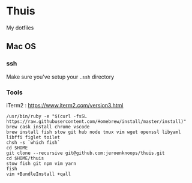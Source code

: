 # Thuis

My dotfiles

## Mac OS

### ssh

Make sure you've setup your `.ssh` directory

### Tools
iTerm2 : https://www.iterm2.com/version3.html

```
/usr/bin/ruby -e "$(curl -fsSL https://raw.githubusercontent.com/Homebrew/install/master/install)"
brew cask install chrome vscode
brew install fish stow git hub node tmux vim wget openssl libyaml libffi figlet toilet
chsh -s `which fish`
cd $HOME
git clone --recursive git@github.com:jeroenknoops/thuis.git
cd $HOME/thuis
stow fish git npm vim yarn
fish
vim +BundleInstall +qall
```

